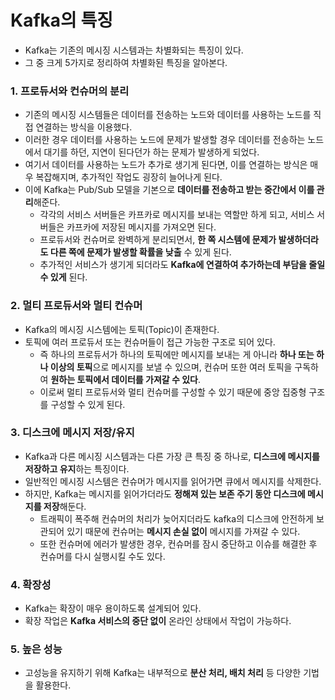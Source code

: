 # Kafka의 특징
* Kafka는 기존의 메시징 시스템과는 차별화되는 특징이 있다.
* 그 중 크게 5가지로 정리하여 차별화된 특징을 알아본다.
### 1. 프로듀서와 컨슈머의 분리
* 기존의 메시징 시스템들은 데이터를 전송하는 노드와 데이터를 사용하는 노드를 직접 연결하는 방식을 이용했다.
* 이러한 경우 데이터를 사용하는 노드에 문제가 발생할 경우 데이터를 전송하는 노드에서 대기를 하던, 지연이 된다던가 하는 문제가 발생하게 되었다.
* 여기서 데이터를 사용하는 노드가 추가로 생기게 된다면, 이를 연결하는 방식은 매우 복잡해지며, 추가적인 작업도 굉장히 늘어나게 된다.
* 이에 Kafka는 Pub/Sub 모델을 기본으로 **데이터를 전송하고 받는 중간에서 이를 관리**해준다.
  * 각각의 서비스 서버들은 카프카로 메시지를 보내는 역할만 하게 되고, 서비스 서버들은 카프카에 저장된 메시지를 가져오면 된다.
  * 프로듀서와 컨슈머로 완벽하게 분리되면서, **한 쪽 시스템에 문제가 발생하더라도 다른 쪽에 문제가 발생할 확률을 낮출** 수 있게 된다.
  * 추가적인 서비스가 생기게 되더라도 **Kafka에 연결하여 추가하는데 부담을 줄일 수 있게** 된다.
### 2. 멀티 프로듀서와 멀티 컨슈머
* Kafka의 메시징 시스템에는 토픽(Topic)이 존재한다.
* 토픽에 여러 프로듀서 또는 컨슈머들이 접근 가능한 구조로 되어 있다.
  * 즉 하나의 프로듀서가 하나의 토픽에만 메시지를 보내는 게 아니라 **하나 또는 하나 이상의 토픽**으로 메시지를 보낼 수 있으며, 컨슈머 또한 여러 토픽을 구독하여 **원하는 토픽에서 데이터를 가져갈 수 있다**. 
  * 이로써 멀티 프로듀서와 멀티 컨슈머를 구성할 수 있기 때문에 중앙 집중형 구조를 구성할 수 있게 된다.
### 3. 디스크에 메시지 저장/유지
* Kafka과 다른 메시징 시스템과는 다른 가장 큰 특징 중 하나로, **디스크에 메시지를 저장하고 유지**하는 특징이다.
* 일반적인 메시징 시스템은 컨슈머가 메시지를 읽어가면 큐에서 메시지를 삭제한다.
* 하지만, Kafka는 메시지를 읽어가더라도 **정해져 있는 보존 주기 동안 디스크에 메시지를 저장**해둔다.
  * 트래픽이 폭주해 컨슈머의 처리가 늦어지더라도 kafka의 디스크에 안전하게 보관되어 있기 때문에 컨슈머는 **메시지 손실 없이** 메시지를 가져갈 수 있다.
  * 또한 컨슈머에 에러가 발생한 경우, 컨슈머를 잠시 중단하고 이슈를 해결한 후 컨슈머를 다시 실행시킬 수도 있다.
### 4. 확장성
* Kafka는 확장이 매우 용이하도록 설계되어 있다.
* 확장 작업은 **Kafka 서비스의 중단 없이** 온라인 상태에서 작업이 가능하다.
### 5. 높은 성능
* 고성능을 유지하기 위해 Kafka는 내부적으로 **분산 처리, 배치 처리** 등 다양한 기법을 활용한다.
